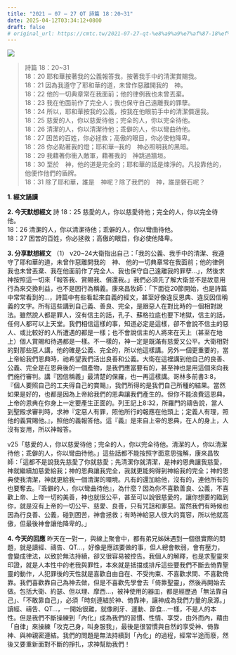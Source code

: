 ```yaml
---
title: "2021 – 07 – 27 QT 詩篇 18：20~31"
date: 2025-04-12T03:34:12+0800
draft: false
# original_url: https://cmtc.tw/2021-07-27-qt-%e8%a9%a9%e7%af%87-18%ef%bc%9a2031
---
```


![](/images/qt.jpg)
> 詩篇 18：20\~31  
> 18：20 耶和華按著我的公義報答我，按著我手中的清潔賞賜我。  
> 18：21 因為我遵守了耶和華的道，未曾作惡離開我的　神。  
> 18：22 他的一切典章常在我面前；他的律例我也未曾丟棄。  
> 18：23 我在他面前作了完全人；我也保守自己遠離我的罪孽。  
> 18：24 所以，耶和華按我的公義，按我在他眼前手中的清潔償還我。  
> 18：25 慈愛的人，你以慈愛待他；完全的人，你以完全待他。  
> 18：26 清潔的人，你以清潔待他；乖僻的人，你以彎曲待他。  
> 18：27 困苦的百姓，你必拯救；高傲的眼目，你必使他降卑。  
> 18：28 你必點著我的燈；耶和華─我的　神必照明我的黑暗。  
> 18：29 我藉著你衝入敵軍，藉著我的　神跳過牆垣。  
> 18：30 至於　神，他的道是完全的；耶和華的話是煉淨的。凡投靠他的，他便作他們的盾牌。  
> 18：31 除了耶和華，誰是　神呢？除了我們的　神，誰是磐石呢？

**1. 經文誦讀**

**2.  今天默想經文**
詩 18：25 慈愛的人，你以慈愛待他；完全的人，你以完全待他。  
18：26 清潔的人，你以清潔待他；乖僻的人，你以彎曲待他。  
18：27 困苦的百姓，你必拯救；高傲的眼目，你必使他降卑。

**3. 分享默想經文**
（1） v20\~24大衛指出自己：「我的公義、我手中的清潔、我遵守了耶和華的道，未曾作惡離開我的　神、 他的一切典章常在我面前；他的律例我也未曾丟棄、我在他面前作了完全人、我也保守自己遠離我的罪孽…」，然後求神按照這一切來「報答我、賞賜我、償還我。」我們必須先了解大衛並不是故意用行為來交換利益，也不是因行為稱義。康來昌牧師：「下面從20節開始，也是詩篇中常常看到的…，詩篇中有些看起來自義的經文，甚至好像違反恩典、違反因信稱義的文字。所有這些講到自己義、善良、完全，是跟惡人在對比時的一個相對說法。雖然說人都是罪人，沒有信主的話，孔子、蘇格拉底也要下地獄，信主的話，任何人都可以上天堂。我們相信這樣的事，知道必定是這樣，卻不會說不信主的惡人、或比較好的人所遭遇的都是一樣；也不會說信主的人將來在天上（甚至在地上）個人賞賜和待遇都是一樣。不一樣的，神一定是既滿有慈愛又公平。大衛相對的對那些惡人講，他的確是公義、完全的，所以他這樣講。另外一個更重要的，當上帝給我們恩典時，祂希望我們活出良善和公義。大衛在這裡講到他自己的良善、公義、完全是在恩典後的一個產物，是我們應當要有的，甚至神也是用這個來向我們施行審判。講『因信稱義」最清楚的保羅，也一再這樣講。哥林多前書3:8，『個人要照自己的工夫得自己的賞賜』，我們所得的是我們自己所種的結果。當然如果是好的，也都是因為上帝給我們的恩典讓我們產生的。但你不能浪費這恩典，上帝的恩典在你身上一定要產生正面的。列王記上8:32，所羅門的禱告說，當人到聖殿求審判時，求神『定惡人有罪，照他所行的報應在他頭上；定義人有理，照他的義賞賜他。』，照他的義報答他。這『義』是來自上帝的恩典，在人的身上，人沒有妄用，所以神報答。

v25「慈愛的人，你以慈愛待他；完全的人，你以完全待他。清潔的人，你以清潔待他；乖僻的人，你以彎曲待他。」這些話都不能按照字面意思強解，康來昌牧師：「這都不是說我先慈愛了你就慈愛；先清潔你就清潔，是神的恩典讓我慈愛，神就繼續加慈愛給我；神的恩典讓我完全，我就更能夠得到神給我的完全；神的恩典使我清潔，神就更給我一個清潔的環境。凡有的還加給他，沒有的，連他所有的也要奪去。『乖僻的人，你以彎曲待他』，為什麼？因為你不喜歡善良、公義，不喜歡上帝、上帝一切的美善，神也就很公平，甚至可以說很慈愛的，讓你想要的臨到你，就是沒有上帝的一切公平、慈愛、良善，只有咒詛和罪惡。當然我們有時候也因為行良善、公義，碰到困苦，神會拯救；有時神給惡人很大的寬容，所以他就高傲，但最後神會讓他降卑的。」

**4. 今天的回應**
昨天在一對一，與線上聚會中，都有弟兄姊妹遇到一個很實際的問題，就是讀經、禱告、QT…，好像是應該要做的事，但人總會軟弱，會有壓力，會變成律法，以致於無法持續，卻又很容易被控告。我個人的解釋，也是求聖靈來印證，就是人本性中的老我與罪性，本來就是抵擋或排斥這些要我們不斷去倚靠聖靈的動作，人犯罪後的天性就是喜歡自由自在、不受拘束、不喜歡求問、不喜歡倚靠。我們喜歡靠自己為神去做，但是不喜歡先學會去「倚靠聖靈」，然後再開始去做。包括大衛、約瑟、但以理、摩西…，被神使用的器皿，都是經歷過「無法靠自己」、「不敢靠自己」，必須「時刻連結於神、倚靠神，讓神成為我們力量的泉源。」讀經、禱告、QT…，一開始很難，就像刷牙、運動、節食…一樣，不是人的本性。但是我們不斷操練到「內化」成為我們的習慣、性情、享受，由外而內，藉由「自律」來操練「攻克己身，叫身服我」，最後是很習慣與自然的享受神、倚靠神、與神親密連結。我們的問題是無法持續到「內化」的過程，經常半途而廢，然後又要重新面對不斷的掙扎，求神幫助我們！
